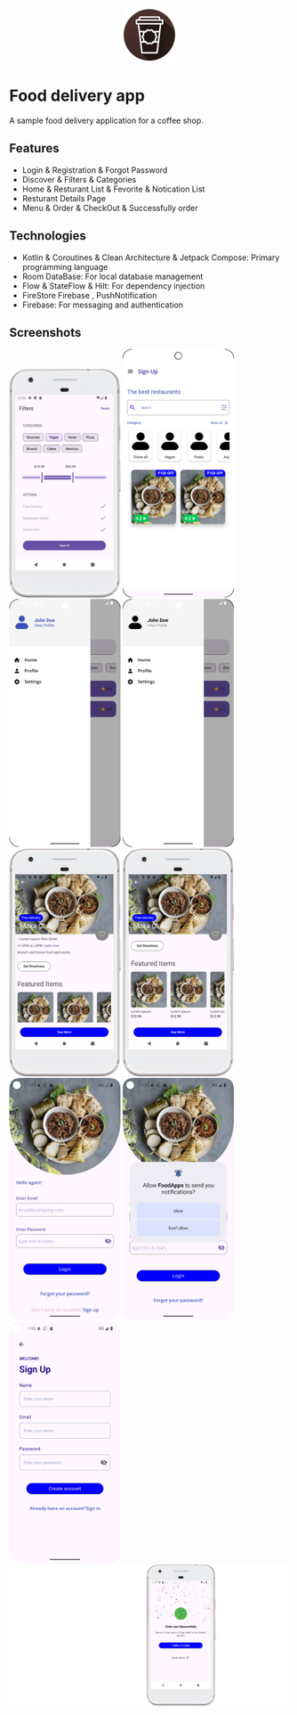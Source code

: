
<p align="center">
  <img src="images/just_java_logo.png" alt="Description of your image">
</p>

# Food delivery app

A sample food delivery application for a coffee shop.

## Features
- Login & Registration & Forgot Password
- Discover & Filters & Categories
- Home & Resturant List & Fevorite & Notication List
- Resturant Details Page
- Menu & Order & CheckOut & Successfully order

## Technologies
- Kotlin & Coroutines & Clean Architecture & Jetpack Compose: Primary programming language
- Room DataBase: For local database management
- Flow & StateFlow & Hilt: For dependency injection
- FireStore Firebase , PushNotification
- Firebase: For messaging and authentication

## Screenshots
<p align="left">
  <img src="images/part2.png" alt="Part 2" width="200">
  <img src="images/part3.png" alt="Part 3" width="200">
  <img src="images/part4.png" alt="Part 4" width="200">
  <img src="images/part5.png" alt="Part 5" width="200">
  <img src="images/part6.png" alt="Part 4" width="200">
  <img src="images/part7.png" alt="Part 5" width="200">
  <img src="images/part8.png" alt="Part 8" width="200">
  <img src="images/part9.png" alt="Part 9" width="200">
  <img src="images/part10.png" alt="Part 10" width="200">
 <img src="images/food_delivery_screen.png" alt="Part 1">
</p>

